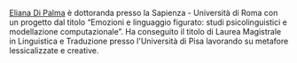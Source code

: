 [Eliana Di Palma](https://phd.uniroma1.it/web/ELIANA-DI-PALMA_nP1996091_IT.aspx) è dottoranda presso la Sapienza - Università di Roma con un progetto dal titolo “Emozioni e linguaggio figurato: studi psicolinguistici e modellazione computazionale”. Ha conseguito il titolo di Laurea Magistrale in Linguistica e Traduzione presso l'Università di Pisa lavorando su metafore lessicalizzate e creative.